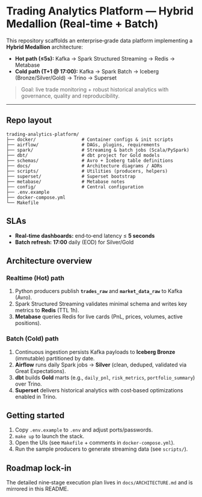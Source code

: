 # Trading Analytics Platform — Hybrid Medallion (Real‑time + Batch)

This repository scaffolds an enterprise‑grade data platform implementing a **Hybrid Medallion** architecture:

- **Hot path (≤5s):** Kafka → Spark Structured Streaming → Redis → Metabase
- **Cold path (T+1 @ 17:00):** Kafka → Spark Batch → Iceberg (Bronze/Silver/Gold) → Trino → Superset

> Goal: live trade monitoring + robust historical analytics with governance, quality and reproducibility.

---

## Repo layout

```
trading-analytics-platform/
├── docker/                 # Container configs & init scripts
├── airflow/                # DAGs, plugins, requirements
├── spark/                  # Streaming & batch jobs (Scala/PySpark)
├── dbt/                    # dbt project for Gold models
├── schemas/                # Avro + Iceberg table definitions
├── docs/                   # Architecture diagrams / ADRs
├── scripts/                # Utilities (producers, helpers)
├── superset/               # Superset bootstrap
├── metabase/               # Metabase notes
├── config/                 # Central configuration
├── .env.example
├── docker-compose.yml
└── Makefile
```

## SLAs

- **Real‑time dashboards:** end‑to‑end latency ≤ **5 seconds**
- **Batch refresh:** **17:00** daily (EOD) for Silver/Gold

## Architecture overview

### Realtime (Hot) path
1. Python producers publish **`trades_raw`** and **`market_data_raw`** to Kafka (Avro).
2. Spark Structured Streaming validates minimal schema and writes key metrics to **Redis** (TTL 1h).
3. **Metabase** queries Redis for live cards (PnL, prices, volumes, active positions).

### Batch (Cold) path
1. Continuous ingestion persists Kafka payloads to **Iceberg Bronze** (immutable) partitioned by date.
2. **Airflow** runs daily Spark jobs → **Silver** (clean, deduped, validated via Great Expectations).
3. **dbt** builds **Gold** marts (e.g., `daily_pnl`, `risk_metrics`, `portfolio_summary`) over Trino.
4. **Superset** delivers historical analytics with cost‑based optimizations enabled in Trino.

## Getting started

1. Copy `.env.example` to `.env` and adjust ports/passwords.
2. `make up` to launch the stack.
3. Open the UIs (see `Makefile` + comments in `docker-compose.yml`).
4. Run the sample producers to generate streaming data (see `scripts/`).

## Roadmap lock‑in

The detailed nine‑stage execution plan lives in `docs/ARCHITECTURE.md` and is mirrored in this README.
